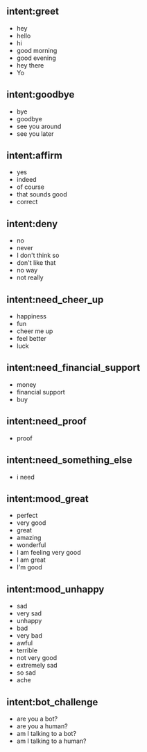## intent:greet
- hey
- hello
- hi
- good morning
- good evening
- hey there
- Yo

## intent:goodbye
- bye
- goodbye
- see you around
- see you later

## intent:affirm
- yes
- indeed
- of course
- that sounds good
- correct

## intent:deny
- no
- never
- I don't think so
- don't like that
- no way
- not really

## intent:need_cheer_up
- happiness
- fun
- cheer me up
- feel better
- luck

## intent:need_financial_support
- money
- financial support
- buy

## intent:need_proof
- proof

## intent:need_something_else
- i need

## intent:mood_great
- perfect
- very good
- great
- amazing
- wonderful
- I am feeling very good
- I am great
- I'm good

## intent:mood_unhappy
- sad
- very sad
- unhappy
- bad
- very bad
- awful
- terrible
- not very good
- extremely sad
- so sad
- ache

## intent:bot_challenge
- are you a bot?
- are you a human?
- am I talking to a bot?
- am I talking to a human?
